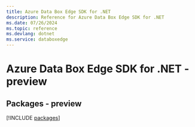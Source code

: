 ```yaml
---
title: Azure Data Box Edge SDK for .NET
description: Reference for Azure Data Box Edge SDK for .NET
ms.date: 07/26/2024
ms.topic: reference
ms.devlang: dotnet
ms.service: databoxedge
---
```

# Azure Data Box Edge SDK for .NET - preview
## Packages - preview
[!INCLUDE [packages](data-box-edge-index.md)]